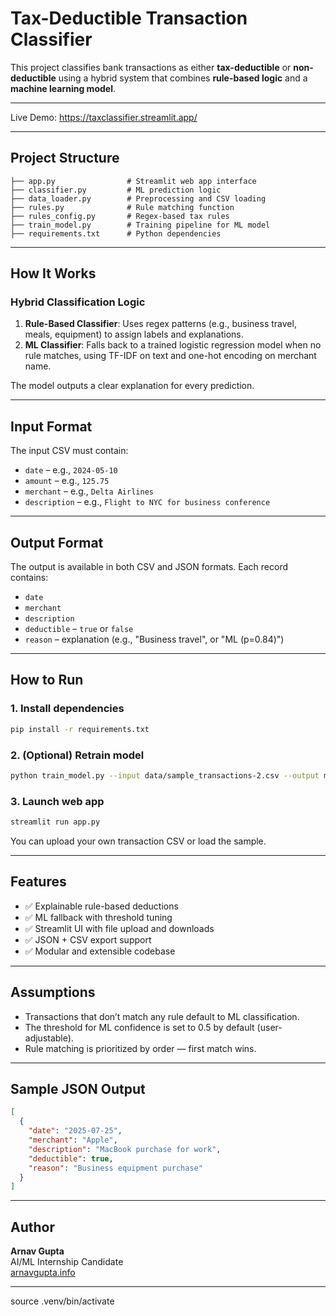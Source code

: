 # Tax-Deductible Transaction Classifier

This project classifies bank transactions as either **tax-deductible** or **non-deductible** using a hybrid system that combines **rule-based logic** and a **machine learning model**.

---

Live Demo: https://taxclassifier.streamlit.app/

---

## Project Structure

```
├── app.py                # Streamlit web app interface
├── classifier.py         # ML prediction logic
├── data_loader.py        # Preprocessing and CSV loading
├── rules.py              # Rule matching function
├── rules_config.py       # Regex-based tax rules
├── train_model.py        # Training pipeline for ML model
├── requirements.txt      # Python dependencies
``` 

---

## How It Works

### Hybrid Classification Logic

1. **Rule-Based Classifier**: Uses regex patterns (e.g., business travel, meals, equipment) to assign labels and explanations.
2. **ML Classifier**: Falls back to a trained logistic regression model when no rule matches, using TF-IDF on text and one-hot encoding on merchant name.

The model outputs a clear explanation for every prediction.

---

## Input Format

The input CSV must contain:
- `date` – e.g., `2024-05-10`
- `amount` – e.g., `125.75`
- `merchant` – e.g., `Delta Airlines`
- `description` – e.g., `Flight to NYC for business conference`

---

## Output Format

The output is available in both CSV and JSON formats. Each record contains:
- `date`
- `merchant`
- `description`
- `deductible` – `true` or `false`
- `reason` – explanation (e.g., "Business travel", or "ML (p=0.84)")

---

## How to Run

### 1. Install dependencies
```bash
pip install -r requirements.txt
```

### 2. (Optional) Retrain model
```bash
python train_model.py --input data/sample_transactions-2.csv --output models/tax_deductible_clf.joblib
```

### 3. Launch web app
```bash
streamlit run app.py
```

You can upload your own transaction CSV or load the sample.

---

## Features

- ✅ Explainable rule-based deductions
- ✅ ML fallback with threshold tuning
- ✅ Streamlit UI with file upload and downloads
- ✅ JSON + CSV export support
- ✅ Modular and extensible codebase

---

## Assumptions

- Transactions that don’t match any rule default to ML classification.
- The threshold for ML confidence is set to 0.5 by default (user-adjustable).
- Rule matching is prioritized by order — first match wins.

---

## Sample JSON Output

```json
[
  {
    "date": "2025-07-25",
    "merchant": "Apple",
    "description": "MacBook purchase for work",
    "deductible": true,
    "reason": "Business equipment purchase"
  }
]
```

---

## Author

**Arnav Gupta**  
AI/ML Internship Candidate  
[arnavgupta.info](https://arnavgupta.info)

---

source .venv/bin/activate